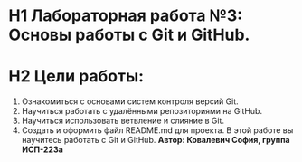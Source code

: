 # H1 Лабораторная работа №3: Основы работы с Git и GitHub.
# H2 Цели работы:
1. Ознакомиться с основами систем контроля версий Git.
2. Научиться работать с удалёнными репозиториями на GitHub.
3. Научиться использовать ветвление и слияние в Git.
4. Создать и оформить файл README.md для проекта.
В этой работе вы научитесь работать с Git и GitHub.
**Автор: Ковалевич София, группа ИСП-223а**
